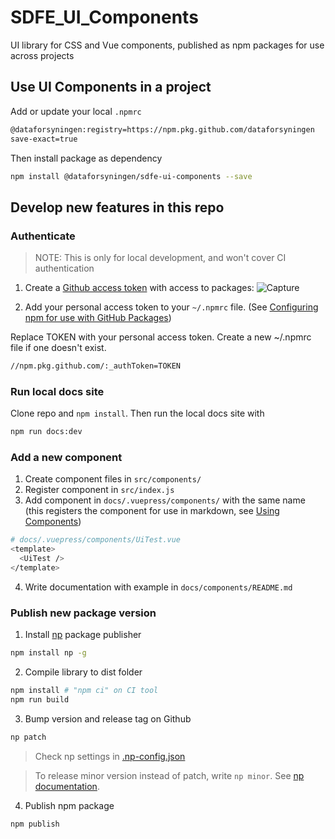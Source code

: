# SDFE_UI_Components
UI library for CSS and Vue components, published as npm packages for use across projects

## Use UI Components in a project

Add or update your local `.npmrc`

```bash
@dataforsyningen:registry=https://npm.pkg.github.com/dataforsyningen
save-exact=true
```

Then install package as dependency
```bash
npm install @dataforsyningen/sdfe-ui-components --save
```

## Develop new features in this repo

### Authenticate
> NOTE: This is only for local development, and won't cover CI authentication

1. Create a [Github access token](https://docs.github.com/en/github/authenticating-to-github/creating-a-personal-access-token) with access to packages: 
![Capture](https://user-images.githubusercontent.com/391833/89022056-b444a300-d321-11ea-89c2-7c114f9b07bb.PNG)

2. Add your personal access token to your `~/.npmrc` file. (See [Configuring npm for use with GitHub Packages](https://docs.github.com/en/packages/using-github-packages-with-your-projects-ecosystem/configuring-npm-for-use-with-github-packages))

Replace TOKEN with your personal access token. Create a new ~/.npmrc file if one doesn't exist. 
```bash
//npm.pkg.github.com/:_authToken=TOKEN
```

### Run local docs site

Clone repo and `npm install`. Then run the local docs site with 

```bash
npm run docs:dev
```

### Add a new component

1. Create component files in `src/components/`
2. Register component in `src/index.js`
3. Add component in `docs/.vuepress/components/` with the same name (this registers the component for use in markdown, see [Using Components](https://vuepress.vuejs.org/guide/using-vue.html#using-components))
```bash
# docs/.vuepress/components/UiTest.vue
<template>
  <UiTest />
</template>
```
4. Write documentation with example in `docs/components/README.md`

### Publish new package version

1. Install [np](https://www.npmjs.com/package/np) package publisher 
```bash
npm install np -g
```

2. Compile library to dist folder
```bash
npm install # "npm ci" on CI tool
npm run build
```

3. Bump version and release tag on Github
```bash
np patch
```
> Check np settings in [.np-config.json](./.np-config.json)

> To release minor version instead of patch, write `np minor`. See [np documentation](https://www.npmjs.com/package/np).

4. Publish npm package
```bash
npm publish
```
